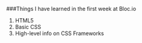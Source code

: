 ###Things I have learned in the first week at Bloc.io
1. HTML5
2. Basic CSS
3. High-level info on CSS Frameworks 
